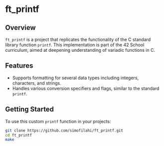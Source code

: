 # ft_printf

## Overview

`ft_printf` is a project that replicates the functionality of the C standard library function `printf`. This implementation is part of the 42 School curriculum, aimed at deepening understanding of variadic functions in C.

## Features

- Supports formatting for several data types including integers, characters, and strings.
- Handles various conversion specifiers and flags, similar to the standard `printf`.

## Getting Started

To use this custom `printf` function in your projects:

```bash
git clone https://github.com/simofilahi/ft_printf.git
cd ft_printf
make
